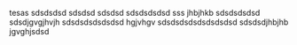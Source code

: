 tesas
sdsdsdsd
sdsdsd
sdsdsd
sdsdsdsdsd
sss
jhbjhkb
sdsdsdsdsd
sdsdjgvgjhvjh
sdsdsdsdsdsdsd
hgjvhgv
sdsdsdsdsdsdsdsdsd
sdsdsdjhbjhb
jgvghjsdsd
